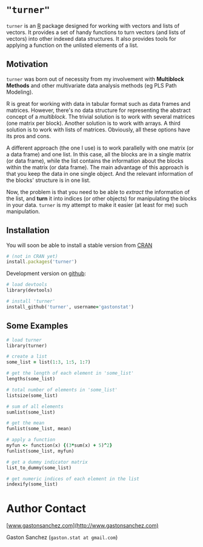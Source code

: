 # `"turner"`

`turner` is an [R](http://www.r-project.org/) package designed for working with vectors and lists of vectors. It provides a set of handy functions to turn vectors (and lists of vectors) into other indexed data structures. It also provides tools for applying a function on the unlisted elements of a list.

## Motivation

`turner` was born out of necessity from my involvement with **Multiblock Methods** and other multivariate data analysis methods (eg PLS Path Modeling). 

R is great for working with data in tabular format such as data frames and matrices. However, there's no data structure for representing the abstract concept of a *multiblock*. The trivial solution is to work with several matrices (one matrix per block). Another solution is to work with arrays. A third solution is to work with lists of matrices. Obviously, all these options have its pros and cons.

A different approach (the one I use) is to work parallelly with one matrix (or a data frame) and one list. In this case, all the blocks are in a single matrix (or data frame), while the list contains the information about the blocks within the matrix (or data frame). The main advantage of this approach is that you keep the data in one single object. And the relevant information of the blocks' structure is in one list.

Now, the problem is that you need to be able to *extract* the information of the list, and **turn** it into indices (or other objects) for manipulating the blocks in your data. `turner` is my attempt to make it easier (at least for me) such manipulation.


## Installation

You will soon be able to install a stable version from [CRAN](http://cran.r-project.org/package=turner)
```ruby
# (not in CRAN yet)
install.packages('turner')
```

Development version on [github](https://github.com/gastonstat/turner):
```ruby
# load devtools
library(devtools)

# install 'turner'
install_github('turner', username='gastonstat')
```


## Some Examples
```ruby
# load turner
library(turner)

# create a list
some_list = list(1:3, 1:5, 1:7)

# get the length of each element in 'some_list'
lengths(some_list)

# total number of elements in 'some_list'
listsize(some_list)

# sum of all elements
sumlist(some_list)

# get the mean
funlist(some_list, mean)

# apply a function
myfun <- function(x) {(3*sum(x) + 5)^2}
funlist(some_list, myfun)

# get a dummy indicator matrix
list_to_dummy(some_list)

# get numeric indices of each element in the list
indexify(some_list)
```

# Author Contact

[www.gastonsanchez.com](http://www.gastonsanchez.com)

Gaston Sanchez (`gaston.stat at gmail.com`)
